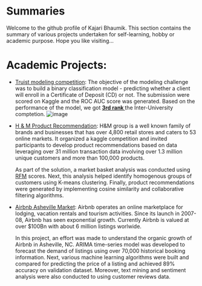 # Summaries

Welcome to the github profile of Kajari Bhaumik. This section contains the summary of various projects undertaken for self-learning, hobby or academic purpose. Hope you like visiting...

# Academic Projects:

- [Truist modeling competition](https://github.com/KajariBhaumik/Truist_modeling_competition): The objective of the modeling challenge was to build a binary classification model - predicting whether a client will enroll in a Certificate of Deposit (CD) or not. The submission were scored on Kaggle and the ROC AUC score was generated. Based on the performance of the model, we got <b> <u> 3rd rank </b> </u>  the Inter-University comptetion.
  ![image](https://github.com/user-attachments/assets/482a44e9-d826-4263-8752-d654cf329d37)
  
- [H & M Product Recommendation](https://github.com/KajariBhaumik/HnM_Product_Recommendation): H&M group is a well known family of brands and businesses that has over 4,800 retail stores and caters to 53 online markets. It organized a kaggle competition and invited participants to develop product recommendations based on data leveraging over 31 million transaction data involving over 1.3 million unique customers and more than 100,000 products. 

  As part of the solution, a market basket analysis was conducted using [RFM](https://en.wikipedia.org/wiki/RFM_(market_research)) scores. Next,   this analysis helped identify homogenous groups of customers using K-means clustering. Finally, product recommendations were generated by       implementing cosine similarity and collaborative filtering algorithms.



- [Airbnb Asheville Market](https://github.com/KajariBhaumik/AirBnb_Market_Analysis): Airbnb operates an online marketplace for lodging, vacation rentals and tourism activities. Since its launch in 2007-08, Airbnb has seen exponential growth. Currently Airbnb is valued at over $100Bn with about 6 million listings worlwide. 

  In this project, an effort was made to understand the organic growth of Airbnb in Asheville, NC. ARIMA time-series model was developed to       forecast the demand of listings using over 70,000 historical booking information. Next, various machine learning algorithms were built and       compared for predicting the price of a listing and achieved 89% accuracy on validation dataset. Moreover, text mining and sentiment analysis     were also conducted to using customer reviews data.
